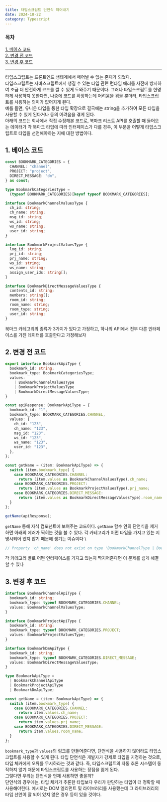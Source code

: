 ```yaml
---
title: 타입스크립트 단언식 떼어내기
date: 2024-10-22
category: Typescript
---
```


### 목차

[1. 베이스 코드](#1-베이스-코드) \
[2. 변경 전 코드](#2-변경-전-코드) \
[3. 변경 후 코드](#3-변경-후-코드)

---

타입스크립트는 프론트엔드 생태계에서 떼어낼 수 없는 존재가 되었다. \
타입스크립트는 자바스크립트에서 생길 수 있는 타입 관련 런타임 에러를 사전에 방지하여 조금 더 안전하게 코드를 짤 수 있게 도와주기 때문이다. 그러나 타입스크립트를 현명하게 사용하지 못한다면, 나중에 코드를 확장하는데 어려움을 겪을 뿐더러, 타입스크립트를 사용하는 의미가 없어지게 된다. \
예를 들면, 유니온 타입을 통한 타입 확장으로 결국에는 string을 추가하여 모든 타입을 사용할 수 있게 된다거나 등의 어려움을 겪게 된다. \
아래의 코드는 회사에서 직접 수정해본 코드로, 북마크 리스트 API를 호출할 때 들어오는 데이터가 각 북마크 타입에 따라 인터페이스가 다를 경우, 이 부분을 어떻게 타입스크립트로 타입을 선언해야하는 지에 대한 방법이다.

## 1. 베이스 코드

```typescript
const BOOKMARK_CATEGORIES = {
  CHANNEL: "channel",
  PROJECT: "project",
  DIRECT_MESSAGE: "dm",
} as const;

type BookmarkCategoriesType =
  (typeof BOOKMARK_CATEGORIES)[keyof typeof BOOKMARK_CATEGORIES];

interface BookmarkChannelValuesType {
  ch_id: string;
  ch_name: string;
  msg_id: string;
  ws_id: string;
  ws_name: string;
  user_id: string;
}

interface BookmarkProjectValuesType {
  log_id: string;
  prj_id: string;
  prj_name: string;
  ws_id: string;
  ws_name: string;
  assign_user_ids: string[];
}

interface BookmarkDirectMessageValuesType {
  contents_id: string;
  members: string[];
  room_id: string;
  room_name: string;
  room_type: string;
  user_id: string;
}
```

북마크 카테고리의 종류가 3가지가 있다고 가정하고, 하나의 API에서 전부 다른 인터페이스를 가진 데이터를 호출한다고 가정해보자

## 2. 변경 전 코드

```typescript
export interface BookmarkApiType {
  bookmark_id: string;
  bookmark_type: BookmarkCategoriesType;
  values:
    | BookmarkChannelValuesType
    | BookmarkProjectValuesType
    | BookmarkDirectMessageValuesType;
}

const apiResponse: BookmarkApiType = {
  bookmark_id: "1",
  bookmark_type: BOOKMARK_CATEGORIES.CHANNEL,
  values: {
    ch_id: "123",
    ch_name: "123",
    msg_id: "123",
    ws_id: "123",
    ws_name: "123",
    user_id: "123",
  },
};

const getName = (item: BookmarkApiType) => {
  switch (item.bookmark_type) {
    case BOOKMARK_CATEGORIES.CHANNEL:
      return (item.values as BookmarkChannelValuesType).ch_name;
    case BOOKMARK_CATEGORIES.PROJECT:
      return (item.values as BookmarkProjectValuesType).prj_name;
    case BOOKMARK_CATEGORIES.DIRECT_MESSAGE:
      return (item.values as BookmarkDirectMessageValuesType).room_name;
  }
};

getName(apiResponse);
```

`getName` 통해 자식 컴포넌트에 보여주는 코드이다. `getName` 함수 안의 단언식을 제거하면 아래의 에러가 찍히는 것을 볼 수 있다. 각 카테고리가 어떤 타입을 가지고 있는 지 명시되어 있지 않기 때문에 생기는 이슈이다 \

```typescript
// Property 'ch_name' does not exist on type 'BookmarkChannelType | BookmarkProjectType | BookmarkDirectMessageType'.
```

각 카테고리 별로 어떤 인터페이스를 가지고 있는지 짝지어준다면 이 문제를 쉽게 해결할 수 있다

## 3. 변경 후 코드

```typescript
interface BookmarkChannelApiType {
  bookmark_id: string;
  bookmark_type: typeof BOOKMARK_CATEGORIES.CHANNEL;
  values: BookmarkChannelValuesType;
}

interface BookmarkProjectApiType {
  bookmark_id: string;
  bookmark_type: typeof BOOKMARK_CATEGORIES.PROJECT;
  values: BookmarkProjectValuesType;
}

interface BookmarkDmApiType {
  bookmark_id: string;
  bookmark_type: typeof BOOKMARK_CATEGORIES.DIRECT_MESSAGE;
  values: BookmarkDirectMessageValuesType;
}

type BookmarkApiType =
  | BookmarkChannelApiType
  | BookmarkProjectApiType
  | BookmarkDmApiType;

const getName = (item: BookmarkApiType) => {
  switch (item.bookmark_type) {
    case BOOKMARK_CATEGORIES.CHANNEL:
      return item.values.ch_name;
    case BOOKMARK_CATEGORIES.PROJECT:
      return item.values.prj_name;
    case BOOKMARK_CATEGORIES.DIRECT_MESSAGE:
      return item.values.room_name;
  }
};
```

`bookmark_type`과 `values`의 링크를 만들어준다면, 단언식을 사용하지 않더라도 타입스크립트를 사용할 수 있게 된다. 타입 단언식은 개발자가 강제로 타입을 지정하는 것으로, 타입 체커에게 오류를 무시하라는 것과 같다.
즉, 타입스크립트의 자동 추론 시스템이 동작하지 않기 때문에 타입스크립트를 사용하는 장점을 잃게 된다. \
그렇다면 우리는 단언식을 언제 사용하면 좋을까? \
단언식의 경우에는, 타입 체커가 추론한 타입보다 우리가 판단하는 타입이 더 정확할 때 사용해야한다. 예시로는 DOM 엘리먼트 및 라이브러리를 사용했는데 그 라이브러리의 타입 선언이 잘 되어 있지 않은 경우 등이 있을 것이다.
